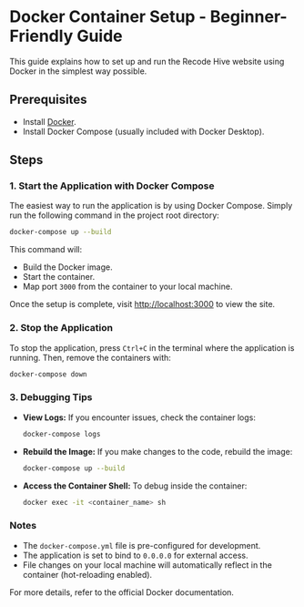 # Docker Container Setup - Beginner-Friendly Guide

This guide explains how to set up and run the Recode Hive website using Docker in the simplest way possible.

## Prerequisites

- Install [Docker](https://docs.docker.com/engine/install/).
- Install Docker Compose (usually included with Docker Desktop).

## Steps

### 1. Start the Application with Docker Compose

The easiest way to run the application is by using Docker Compose. Simply run the following command in the project root directory:

```bash
docker-compose up --build
```

This command will:
- Build the Docker image.
- Start the container.
- Map port `3000` from the container to your local machine.

Once the setup is complete, visit [http://localhost:3000](http://localhost:3000) to view the site.

### 2. Stop the Application

To stop the application, press `Ctrl+C` in the terminal where the application is running. Then, remove the containers with:

```bash
docker-compose down
```

### 3. Debugging Tips

- **View Logs:** If you encounter issues, check the container logs:
  ```bash
  docker-compose logs
  ```
- **Rebuild the Image:** If you make changes to the code, rebuild the image:
  ```bash
  docker-compose up --build
  ```
- **Access the Container Shell:** To debug inside the container:
  ```bash
  docker exec -it <container_name> sh
  ```

### Notes

- The `docker-compose.yml` file is pre-configured for development.
- The application is set to bind to `0.0.0.0` for external access.
- File changes on your local machine will automatically reflect in the container (hot-reloading enabled).

For more details, refer to the official Docker documentation.

